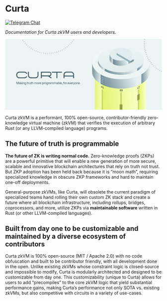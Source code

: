 # Curta

[![Telegram Chat][tg-badge]][tg-url]

*Documentation for Curta zkVM users and developers*.

![](./curta.svg)

Curta zkVM is a performant, 100% open-source, contributor-friendly zero-knowledge virtual machine (zkVM) that verifies the execution of arbitrary Rust (or any LLVM-compiled language) programs. 

[tg-badge]: https://img.shields.io/endpoint?color=neon&logo=telegram&label=chat&url=https%3A%2F%2Ftg.sumanjay.workers.dev%2Fsuccinct%5Fcurta
[tg-url]: https://t.me/succinct_curta

## The future of truth is programmable

**The future of ZK is writing normal code.**  Zero-knowledge proofs (ZKPs) are a powerful primitive that will enable a new generation of more secure, scalable and innovative blockchain architectures that rely on truth not trust. But ZKP adoption has been held back because it is “moon math”, requiring specialized knowledge in obscure ZKP frameworks and hard to maintain one-off deployments. 

General-purpose zkVMs, like Curta, will obsolete the current paradigm of specialized teams hand rolling their own custom ZK stack and create a future where all blockchain infrastructure, including rollups, bridges, coprocessors, and more, utilize ZKPs via **maintainable software** written in Rust (or other LLVM-compiled languages).

## Built from day one to be customizable and maintained by a diverse ecosystem of contributors

Curta zkVM is 100% open-source (MIT / Apache 2.0) with no code obfuscation and built to be contributor friendly, with all development done in the open. Unlike existing zkVMs whose constraint logic is closed-source and impossible to modify, Curta is modularly architected and designed to be customizable from day one. This customizability (unique to Curta) allows for users to add “precompiles” to the core zkVM logic that yield substantial performance gains, making Curta’s performance not only SOTA vs. existing zkVMs, but also competitive with circuits in a variety of use-cases.
